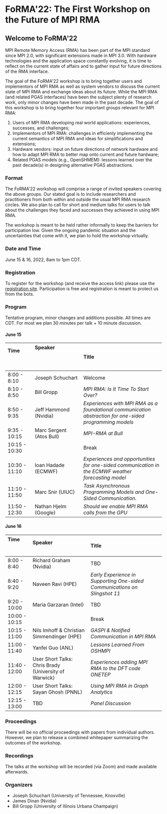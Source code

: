 # FoRMA'22: The First Workshop on the Future of MPI RMA

## Welcome to FoRMA'22

MPI Remote Memory Access (RMA) has been part of the MPI standard since MPI 2.0, with significant extensions made in MPI 3.0. With hardware technologies and the application space constantly evolving, it is time to reflect on the current state of affairs and to gather input for future directions of the RMA interface.

The goal of the FoRMA'22 workshop is to bring together users and implementors of MPI RMA as well as system vendors to discuss the current state of MPI RMA and exchange ideas about its future. While the MPI RMA (and related PGAS interfaces) have been the subject plenty of research work, only minor changes have been made in the past decade. The goal of this workshop is to bring together four important groups relevant for MPI RMA:

1) Users of MPI RMA developing real world applications: experiences, successes, and challenges;
2) Implementors of MPI RMA: challenges in efficienly implementing the current semantics of MPI RMA and ideas for simplifications and extensions;
3) Hardware vendors: input on future directions of network hardware and how to adapt MPI RMA to better map onto current and future hardware;
4) Related PGAS models (e.g., OpenSHMEM): lessons learned over the past decade(s) in designing alternative PGAS abstractions.

### Format

The FoRMA'22 workshop will comprise a range of invited speakers covering the above groups. Our stated goal is to include researchers and practitioners from both within and outside the usual MPI RMA research circles. We also plan to call for short and medium talks for users to talk about the challenges they faced and successes they achieved in using MPI RMA.

The workshop is meant to be held rather informally to keep the barriers for participation low. Given the ongoing pandemic situation and the uncertainties that come with it, we plan to hold the workshop virtually. 

### Date and Time

June 15 & 16, 2022, 8am to 1pm CDT.

### Registration

To register for the workshop (and receive the access link) please use the [registration site](https://tennessee.zoom.us/meeting/register/tJ0qduChrDgsGNdEG3MQeLB-DH3lZ6r-DZww). Participation is free and registration is meant to protect us from the bots.

### Program

Tentative program, minor changes and additions possible. All times are CDT. For most we plan 30 minutes per talk + 10 minute discussion.

#### June 15
| Time &nbsp; &nbsp; &nbsp; &nbsp; &nbsp; &nbsp; &nbsp; &nbsp; &nbsp; &nbsp; &nbsp; &nbsp; &nbsp; &nbsp; &nbsp; &nbsp; &nbsp; &nbsp;| Speaker &nbsp; &nbsp; &nbsp; &nbsp; &nbsp; &nbsp; &nbsp; &nbsp; &nbsp; &nbsp; &nbsp; &nbsp; &nbsp; &nbsp; &nbsp; &nbsp; &nbsp; &nbsp; &nbsp; &nbsp; &nbsp; &nbsp; &nbsp; &nbsp; &nbsp; &nbsp; &nbsp; &nbsp; &nbsp; &nbsp; &nbsp; &nbsp; &nbsp; &nbsp; &nbsp; &nbsp; &nbsp; &nbsp; &nbsp; &nbsp; &nbsp; &nbsp; &nbsp; &nbsp; | Title |
|:----------- |:-----|:---------------|
| 8:00 - 8:10 | Joseph Schuchart | Welcome |
| 8:10 - 8:50 | Bill Gropp | *MPI RMA: Is It Time To Start Over?* |
| 8:50 - 9:35 | Jeff Hammond (Nvidia) | *Experiences with MPI RMA as a foundational communication abstraction for one-sided programming models* |
| 9:35 - 10:15 | Marc Sergent (Atos Bull) | *MPI-RMA at Bull* |
| 10:15 - 10:30 | | Break |
| 10:30 - 11:10 | Ioan Hadade (ECMWF) | *Experiences and opportunities for one-sided communication in the ECMWF weather forecasting model* |
| 11:10 - 11:50 | Marc Snir (UIUC) | *Task Asynchronous Programming Models and One-Sided Communication.* |
| 11:50 - 12:30 | Nathan Hjelm (Google) | *Should we enable MPI RMA calls from the GPU* |

#### June 16
| Time &nbsp; &nbsp; &nbsp; &nbsp; &nbsp; &nbsp; &nbsp; &nbsp; &nbsp; &nbsp; &nbsp;| Speaker &nbsp; &nbsp; &nbsp; &nbsp; &nbsp; &nbsp; &nbsp; &nbsp; &nbsp; &nbsp; &nbsp; &nbsp; &nbsp; &nbsp; &nbsp; &nbsp; &nbsp; &nbsp; &nbsp; | Title |
|:----------- |:-----|:---------------|
| 8:00 - 8:40 | Richard Graham (Nvidia) | TBD     |
| 8:40 - 9:20 | Naveen Ravi (HPE) | *Early Experience in Supporting One-sided Communications on Slingshot 11* |
| 9:20 - 10:00 | Maria Garzaran (Intel) | TBD |
| 10:00 - 10:15 | | Break |
| 10:15 - 11:00 | Nils Imhoff & Christian Simmendinger (HPE) | *GASPI & Notified Communication in MPI RMA* |
| 11:00 - 11:40 | Yanfei Guo (ANL) | *Lessons Learned From OSHMPI* |
| 11:40 - 12:00 | User Short Talks: Chris Brady (University of Warwick) | *Experiences adding MPI RMA to the DFT code ONETEP* |
| 12:00 - 12:15 | User Short Talks: Sayan Ghosh (PNNL) | *Using MPI RMA in Graph Analytics* |
| 12:15 - 13:00 | TBD | *Panel Discussion* |


### Proceedings

There will be no official proceedings with papers from individual authors. However, we plan to release a combined whitepaper summarizing the outcomes of the workshop.

### Recordings

The talks at the workshop will be recorded (via Zoom) and made available afterwards.

### Organizers

- Joseph Schuchart (University of Tennessee, Knoxville)
- James Dinan (Nvidia)
- Bill Gropp (University of Illinois Urbana Champaign)
